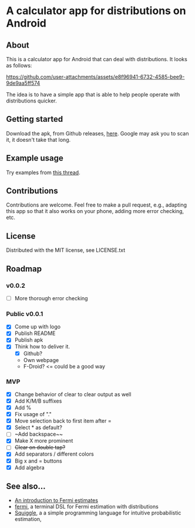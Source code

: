 # A calculator app for distributions on Android

## About

This is a calculator app for Android that can deal with distributions. It looks as follows:

https://github.com/user-attachments/assets/e8f96941-6732-4585-bee9-9de9aa5ff574

The idea is to have a simple app that is able to help people operate with distributions quicker. 

## Getting started

Download the apk, from Github releases, [here](https://github.com/NunoSempere/distribution-calculator-android/releases). Google may ask you to scan it, it doesn't take that long.

## Example usage

Try examples from [this thread](https://x.com/NunoSempere/status/1894830531235205399).

## Contributions

Contributions are welcome. Feel free to make a pull request, e.g., adapting this app so that it also works on your phone, adding more error checking, etc.

## License 

Distributed with the MIT license, see LICENSE.txt

## Roadmap 

### v0.0.2

- [ ] More thorough error checking

### Public v0.0.1

- [x] Come up with logo
- [x] Publish README
- [x] Publish apk
- [x] Think how to deliver it.
  - [x] Github? 
  - Own webpage
  - F-Droid? <= could be a good way 

### MVP 

- [x] Change behavior of clear to clear output as well
- [x] Add K/M/B suffixes
- [x] Add %
- [x] Fix usage of "."
- [x] Move selection back to first item after = 
- [x] Select * as default?
- [ ] ~Add backspace~~
- [x] Make X more prominent
- [ ] ~~Clear on double tap?~~
- [x] Add separators / different colors
- [x] Big x and = buttons 
- [x] Add algebra

## See also... 

- [An introduction to Fermi estimates](https://forum.effectivealtruism.org/posts/cpfgq84B8XHXPWLcM/introduction-to-fermi-estimates)
- [fermi](https://git.nunosempere.com/NunoSempere/fermi), a terminal DSL for Fermi estimation with distributions
- [Squiggle](https://www.squiggle-language.com/), a a simple programming language for intuitive probabilistic estimation, 

